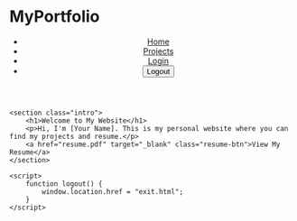 # MyPortfolio
<!DOCTYPE html>
<html lang="en">
<head>
    <meta charset="UTF-8">
    <meta name="viewport" content="width=device-width, initial-scale=1.0">
    <title>My Website</title>
    <link rel="stylesheet" href="styles.css">
</head>
<body>
    <header>
        <nav>
            <ul>
                <li><a href="index.html">Home</a></li>
                <li><a href="projects.html">Projects</a></li>
                <li><a href="login.html">Login</a></li>
                <li><button onclick="logout()">Logout</button></li>
            </ul>
        </nav>
    </header>
    
    <section class="intro">
        <h1>Welcome to My Website</h1>
        <p>Hi, I'm [Your Name]. This is my personal website where you can find my projects and resume.</p>
        <a href="resume.pdf" target="_blank" class="resume-btn">View My Resume</a>
    </section>
    
    <script>
        function logout() {
            window.location.href = "exit.html";
        }
    </script>
</body>
</html>
